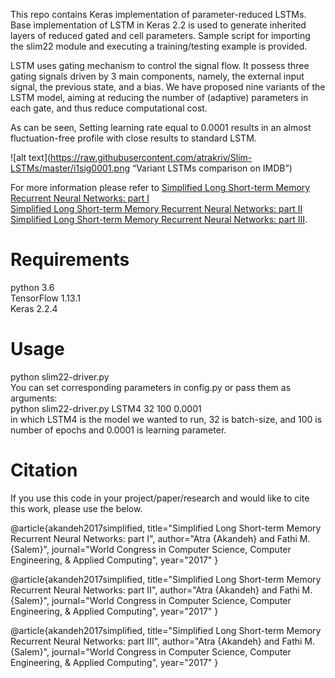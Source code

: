 
This repo contains Keras implementation of parameter-reduced LSTMs. Base implementation of LSTM in Keras 2.2 is used to generate inherited layers of reduced gated and cell parameters. Sample script for importing the slim22 module and executing a training/testing example is provided.

LSTM uses gating mechanism to control the signal flow. It possess three gating signals driven by 3 main components, namely, the external input signal, the previous state, and a bias. We have proposed nine variants of the LSTM model, aiming at reducing the number of (adaptive) parameters in each gate, and thus reduce computational cost. 

As can be seen, Setting learning rate equal to 0.0001 results in an almost fluctuation-free profile with close results to standard LSTM.


![alt text](https://raw.githubusercontent.com/atrakriv/Slim-LSTMs/master/i1sig0001.png “Variant LSTMs comparison on IMDB”)


For more information please refer to 
[Simplified Long Short-term Memory Recurrent Neural Networks: part I](https://arxiv.org/abs/1707.04619)  
[Simplified Long Short-term Memory Recurrent Neural Networks: part II](https://arxiv.org/abs/1701.05923)  
[Simplified Long Short-term Memory Recurrent Neural Networks: part III](https://arxiv.org/abs/1707.04626).



# Requirements
python 3.6  
TensorFlow 1.13.1  
Keras 2.2.4  

# Usage
python slim22-driver.py  
You can set corresponding parameters in config.py or pass them as arguments:  
python slim22-driver.py LSTM4 32 100 0.0001  
in which LSTM4 is the model we wanted to run, 32 is batch-size, and 100 is number of epochs and 0.0001 is learning parameter.

# Citation
If you use this code in your project/paper/research and would like to cite this work, please use the below.

@article{akandeh2017simplified,
	title="Simplified Long Short-term Memory Recurrent Neural Networks: part I",
	author="Atra {Akandeh} and Fathi M. {Salem}",
	journal="World Congress in Computer Science, Computer Engineering,
    \& Applied Computing",
	year="2017"
}

@article{akandeh2017simplified,
	title="Simplified Long Short-term Memory Recurrent Neural Networks: part II",
	author="Atra {Akandeh} and Fathi M. {Salem}",
	journal="World Congress in Computer Science, Computer Engineering,
    \& Applied Computing",
	year="2017"
}

@article{akandeh2017simplified,
	title="Simplified Long Short-term Memory Recurrent Neural Networks: part III",
	author="Atra {Akandeh} and Fathi M. {Salem}",
	journal="World Congress in Computer Science, Computer Engineering,
    \& Applied Computing",
	year="2017"
}

